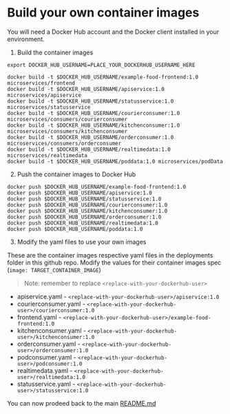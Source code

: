 # Build your own container images

You will need a Docker Hub account and the Docker client installed in your environment.

1. Build the container images

```
export DOCKER_HUB_USERNAME=PLACE_YOUR_DOCKERHUB_USERNAME_HERE

docker build -t $DOCKER_HUB_USERNAME/example-food-frontend:1.0 microservices/frontend
docker build -t $DOCKER_HUB_USERNAME/apiservice:1.0 microservices/apiservice
docker build -t $DOCKER_HUB_USERNAME/statusservice:1.0 microservices/statusservice
docker build -t $DOCKER_HUB_USERNAME/courierconsumer:1.0 microservices/consumers/courierconsumer
docker build -t $DOCKER_HUB_USERNAME/kitchenconsumer:1.0 microservices/consumers/kitchenconsumer
docker build -t $DOCKER_HUB_USERNAME/orderconsumer:1.0 microservices/consumers/orderconsumer
docker build -t $DOCKER_HUB_USERNAME/realtimedata:1.0 microservices/realtimedata
docker build -t $DOCKER_HUB_USERNAME/poddata:1.0 microservices/podData
```

2. Push the container images to Docker Hub

```
docker push $DOCKER_HUB_USERNAME/example-food-frontend:1.0
docker push $DOCKER_HUB_USERNAME/apiservice:1.0
docker push $DOCKER_HUB_USERNAME/statusservice:1.0
docker push $DOCKER_HUB_USERNAME/courierconsumer:1.0
docker push $DOCKER_HUB_USERNAME/kitchenconsumer:1.0
docker push $DOCKER_HUB_USERNAME/orderconsumer:1.0
docker push $DOCKER_HUB_USERNAME/realtimedata:1.0
docker push $DOCKER_HUB_USERNAME/poddata:1.0
```

3. Modify the yaml files to use your own images

These are the container images respective yaml files in the deployments folder in this github repo. Modify the values for their container images spec (`image: TARGET_CONTAINER_IMAGE`)

> Note: remember to replace `<replace-with-your-dockerhub-user>`

* apiservice.yaml - `<replace-with-your-dockerhub-user>/apiservice:1.0`
* courierconsumer.yaml - `<replace-with-your-dockerhub-user>/courierconsumer:1.0`
* frontend.yaml - `<replace-with-your-dockerhub-user>/example-food-frontend:1.0`
* kitchenconsumer.yaml - `<replace-with-your-dockerhub-user>/kitchenconsumer:1.0`
* orderconsumer.yaml - `<replace-with-your-dockerhub-user>/orderconsumer:1.0`
* podconsumer.yaml - `<replace-with-your-dockerhub-user>/podconsumer:1.0`
* realtimedata.yaml - `<replace-with-your-dockerhub-user>/realtimedata:1.0`
* statusservice.yaml - `<replace-with-your-dockerhub-user>/statusservice:1.0`

You can now prodeed back to the main [README.md](README.md#3-Deploy-the-microservices)
